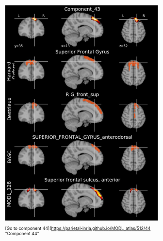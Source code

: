 


![43](preliminary/43.jpg "Component 43")

[Go to component 44](https://parietal-inria.github.io/MODL_atlas/512/44 "Component 44"